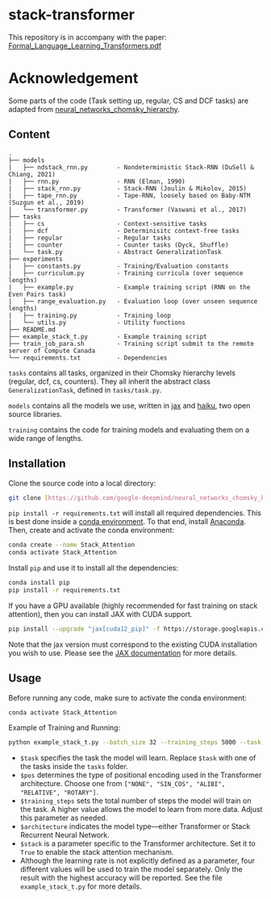 # stack-transformer
This repository is in accompany with the paper: [Formal_Language_Learning_Transformers.pdf](Formal_Language_Learning_Transformers.pdf)
# Acknowledgement
Some parts of the code (Task setting up, regular, CS and DCF tasks) are adapted from [neural_networks_chomsky_hierarchy](https://github.com/google-deepmind/neural_networks_chomsky_hierarchy/tree/main).
## Content

```
.
├── models
|   ├── ndstack_rnn.py        - Nondeterministic Stack-RNN (DuSell & Chiang, 2021)
|   ├── rnn.py                - RNN (Elman, 1990)
|   ├── stack_rnn.py          - Stack-RNN (Joulin & Mikolov, 2015)
|   ├── tape_rnn.py           - Tape-RNN, loosely based on Baby-NTM (Suzgun et al., 2019) 
|   └── transformer.py        - Transformer (Vaswani et al., 2017)
├── tasks
|   ├── cs                    - Context-sensitive tasks
|   ├── dcf                   - Determinisitc context-free tasks
|   ├── regular               - Regular tasks
|   ├── counter               - Counter tasks (Dyck, Shuffle)
|   └── task.py               - Abstract GeneralizationTask
├── experiments
|   ├── constants.py          - Training/Evaluation constants
|   ├── curriculum.py         - Training curricula (over sequence lengths)
|   ├── example.py            - Example training script (RNN on the Even Pairs task)
|   ├── range_evaluation.py   - Evaluation loop (over unseen sequence lengths)
|   ├── training.py           - Training loop
|   └── utils.py              - Utility functions
├── README.md
├── example_stack_t.py        - Example training script
├── train_job_para.sh         - Training script submit to the remote server of Compute Canada  
└── requirements.txt          - Dependencies
```
`tasks` contains all tasks, organized in their Chomsky hierarchy levels (regular, dcf, cs, counters).
They all inherit the abstract class `GeneralizationTask`, defined in `tasks/task.py`.

`models` contains all the models we use, written in [jax](https://github.com/google/jax) and [haiku](https://github.com/deepmind/dm-haiku), two open source libraries.

`training` contains the code for training models and evaluating them on a wide range of lengths.
## Installation

Clone the source code into a local directory:
```bash
git clone [https://github.com/google-deepmind/neural_networks_chomsky_hierarchy.git](https://github.com/jackooo-dddd/stack_Transformer.git)
```

`pip install -r requirements.txt` will install all required dependencies.
This is best done inside a [conda environment](https://www.anaconda.com/).
To that end, install [Anaconda](https://www.anaconda.com/download#downloads).
Then, create and activate the conda environment:
```bash
conda create --name Stack_Attention
conda activate Stack_Attention
```

Install `pip` and use it to install all the dependencies:
```bash
conda install pip
pip install -r requirements.txt
```

If you have a GPU available (highly recommended for fast training on stack attention), then you can install JAX with CUDA support.
```bash
pip install --upgrade "jax[cuda12_pip]" -f https://storage.googleapis.com/jax-releases/jax_cuda_releases.html
```
Note that the jax version must correspond to the existing CUDA installation you wish to use.
Please see the [JAX documentation](https://github.com/google/jax#installation) for more details.

## Usage

Before running any code, make sure to activate the conda environment:
```bash
conda activate Stack_Attention
```
Example of Training and Running: 
```bash
python example_stack_t.py --batch_size 32 --training_steps 5000 --task shuffle2 --architecture stack_rnn --stack=True --pos=ALIBI --seed=0
```
- `$task` specifies the task the model will learn. Replace `$task` with one of the tasks inside the `tasks` folder.  
- `$pos` determines the type of positional encoding used in the Transformer architecture. Choose one from `["NONE", "SIN_COS", "ALIBI", "RELATIVE", "ROTARY"]`.  
- `$training_steps` sets the total number of steps the model will train on the task. A higher value allows the model to learn from more data. Adjust this parameter as needed.  
- `$architecture` indicates the model type—either Transformer or Stack Recurrent Neural Network.  
- `$stack` is a parameter specific to the Transformer architecture. Set it to `True` to enable the stack attention mechanism.  
- Although the learning rate is not explicitly defined as a parameter, four different values will be used to train the model separately. Only the result with the highest accuracy will be reported. See the file `example_stack_t.py` for more details.

